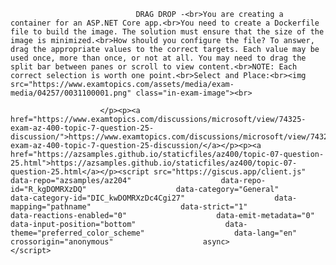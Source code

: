 <p class="card-text">
							
								DRAG DROP -<br>You are creating a container for an ASP.NET Core app.<br>You need to create a Dockerfile file to build the image. The solution must ensure that the size of the image is minimized.<br>How should you configure the file? To answer, drag the appropriate values to the correct targets. Each value may be used once, more than once, or not at all. You may need to drag the split bar between panes or scroll to view content.<br>NOTE: Each correct selection is worth one point.<br>Select and Place:<br><img src="https://www.examtopics.com/assets/media/exam-media/04257/0031100001.png" class="in-exam-image"><br>
							
						</p><p><a href="https://www.examtopics.com/discussions/microsoft/view/74325-exam-az-400-topic-7-question-25-discussion/">https://www.examtopics.com/discussions/microsoft/view/74325-exam-az-400-topic-7-question-25-discussion/</a></p><p><a href="https://azsamples.github.io/staticfiles/az400/topic-07-question-25.html">https://azsamples.github.io/staticfiles/az400/topic-07-question-25.html</a></p><script src="https://giscus.app/client.js"                    data-repo="azsamples/az204"                    data-repo-id="R_kgDOMRXzDQ"                    data-category="General"                    data-category-id="DIC_kwDOMRXzDc4Cgi27"                    data-mapping="pathname"                    data-strict="1"                    data-reactions-enabled="0"                    data-emit-metadata="0"                    data-input-position="bottom"                    data-theme="preferred_color_scheme"                    data-lang="en"                    crossorigin="anonymous"                    async>                    </script>